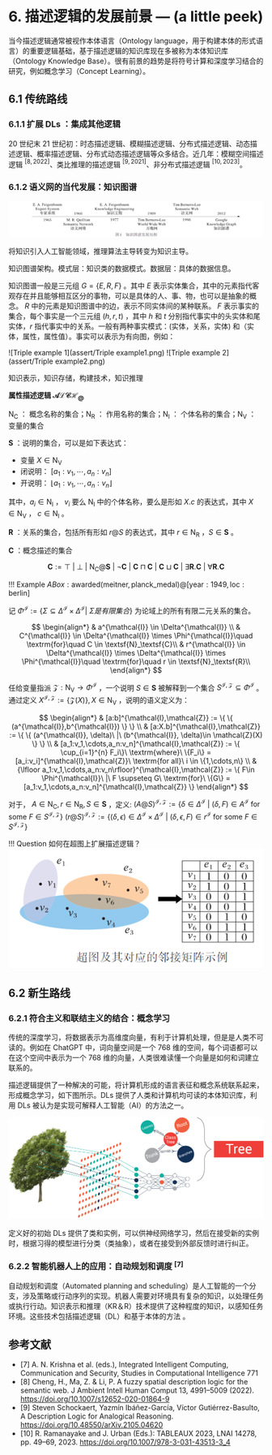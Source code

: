 # 6. 描述逻辑的发展前景 — (a little peek)

当今描述逻辑通常被视作本体语言（Ontology language，用于构建本体的形式语言）的重要逻辑基础，基于描述逻辑的知识库现在多被称为本体知识库（Ontology Knowledge Base）。很有前景的趋势是将符号计算和深度学习结合的研究，例如概念学习（Concept Learning）。

## 6.1 传统路线

### 6.1.1 扩展 DLs ：集成其他逻辑

20 世纪末 21 世纪初：时态描述逻辑、模糊描述逻辑、分布式描述逻辑、动态描述逻辑、概率描述逻辑、分布式动态描述逻辑等众多结合。近几年：模糊空间描述逻辑 $^{[8,2022]}$、类比推理的描述逻辑 $^{[9,2021]}$、非分布式描述逻辑 $^{[10,2023]}$。
<!-- 我需要知道这些是什么 -->

<!-- ### 6.1.2 DLs 表达能力和算法的平衡

- Franz Baader $^{[11,2023]}$：大多数 DL 都是一阶逻辑（FOL）的可判定片段，即它们的表达能力弱于 FOL ，但也有一些可判定的 DL，其知识库（KBs）并不能总是由 FOL 句子表示 $^{[12,2019]}$。具体域的 DL 就是一个例子，带具体域的 $\mathcal{ALC}$ 或者说一阶逻辑（FOL）的扩展具有和 FOL 相同的形式属性，如紧致性和 Löwenheim-Skolem 属性。 -->
<!-- - [11] Franz Baader and Filippo De Bortoli: On the Abstract Expressive Power of Description Logics with Concrete Domains. In Oliver Kutz and Ana Ozaki, editors, Proceedings of the 36th International Workshop on Description Logics (DL'23), volume of CEUR Workshop Proceedings. Rhodes, Greece, CEUR-WS, 2023. To appear
- [12] Baader, F., De Bortoli, F. (2019). On the Expressive Power of Description Logics with Cardinality Constraints on Finite and Infinite Sets. In: Herzig, A., Popescu, A. (eds) Frontiers of Combining Systems. FroCoS 2019. Lecture Notes in Computer Science(), vol 11715. Springer, Cham. https://doi.org/10.1007/978-3-030-29007-8_12 -->

### 6.1.2 语义网的当代发展：知识图谱

![知识图谱](assert/KG.png)

将知识引入人工智能领域，推理算法主导转变为知识主导。

知识图谱架构。模式层：知识类的数据模式。数据层：具体的数据信息。

知识图谱一般是三元组 $G = \{ E,R,F \}$ 。其中 $E$ 表示实体集合，其中的元素指代客观存在并且能够相互区分的事物，可以是具体的人、事、物，也可以是抽象的概念。 $R$ 中的元素是知识图谱中的边，表示不同实体间的某种联系。 $F$ 表示事实的集合，每个事实是一个三元组 $(h,r,t)$ ，其中 $h$ 和 $t$ 分别指代事实中的头实体和尾实体，$r$ 指代事实中的关系。一般有两种事实模式：(实体，关系，实体) 和（实体，属性，属性值）。事实可以表示为有向图，例如：

![Triple example 1](assert/Triple example1.png)
![Triple example 2](assert/Triple example2.png)

知识表示，知识存储，构建技术，知识推理

**属性描述逻辑 $\mathcal{ALCH}_@$**

$\textsf{N}_\textsf{C}$ ： 概念名称的集合；$\textsf{N}_\textsf{R}$ ： 作用名称的集合；$\textsf{N}_\textsf{I}$ ： 个体名称的集合；$\textsf{N}_\textsf{V}$ ： 变量的集合

$\textbf{S}$ ：说明的集合，可以是如下表达式：

- 变量 $X \in \textsf{N}_\textsf{V}$
- 闭说明： $[a_1:v_1,\cdots,a_n:v_n]$
- 开说明： $\lfloor a_1:v_1,\cdots,a_n:v_n \rfloor$

其中，$a_i \in \textsf{N}_\textsf{I}$ ， $v_i$ 要么 $\textsf{N}_\textsf{I}$ 中的个体名称，要么是形如 $X.c$ 的表达式，其中 $X \in \textsf{N}_\textsf{V}$ ， $c \in \textsf{N}_\textsf{I}$ 。

$\textbf{R}$ ：关系的集合，包括所有形如 $r@S$ 的表达式，其中 $r \in \textsf{N}_\textsf{R}$ ，$S \in \textbf{S}$ 。

$\textbf{C}$ ：概念描述的集合

$$
\textbf{C} := \top\ |\ \bot\ |\ \textsf{N}_\textsf{C} @ \textbf{S}\ |\ \neg \textbf{C}\ |\ \textbf{C} \sqcap \textbf{C}\ |\ \textbf{C} \sqcup \textbf{C}\ |\ \exists \textbf{R}.\textbf{C}\ |\ \forall \textbf{R}.\textbf{C}
$$

!!! Example
    $ABox : \textrm{awarded}(\textrm{meitner}, \textrm{planck_medal}) @ [ \textrm{year}:1949, \textrm{loc}:\textrm{berlin} ]$

记 $\Phi^{\mathcal{I}} := \{\Sigma \subseteq \Delta^{\mathcal{I}} \times \Delta^{\mathcal{I}} |\ \Sigma 是有限集合 \}$ 为论域上的所有有限二元关系的集合。

$$
\begin{align*}
    & a^{\mathcal{I}} \in \Delta^{\mathcal{I}} \\
    & C^{\mathcal{I}} \in \Delta^{\mathcal{I}} \times \Phi^{\mathcal{I}}\quad \textrm{for}\quad C \in \textsf{N}_\textsf{C}\\
    & r^{\mathcal{I}} \in \Delta^{\mathcal{I}} \times \Delta^{\mathcal{I}} \times \Phi^{\mathcal{I}}\quad \textrm{for}\quad r \in \textsf{N}_\textsf{R}\\
\end{align*}
$$

任给变量指派 $\mathcal{Z} : \textsf{N}_\textsf{V} \rightarrow \Phi^{\mathcal{I}}$ ，一个说明 $S \in \textbf{S}$ 被解释到一个集合 $S^{\mathcal{I},\mathcal{Z}} \subseteq \Phi^{\mathcal{I}}$ 。通过定义 $X^{\mathcal{I},\mathcal{Z}} := \{\mathcal{Z}(X)\}, X \in \textsf{N}_\textsf{V}$ ，说明的语义定义为：

$$
\begin{align*}
    & [a:b]^{\mathcal{I},\mathcal{Z}} := \{ \{ (a^{\mathcal{I}},b^{\mathcal{I}}) \} \} \\
    & [a:X.b]^{\mathcal{I},\mathcal{Z}} := \{ \{ (a^{\mathcal{I}}, \delta)\ |\ (b^{\mathcal{I}}, \delta)\in \mathcal{Z}(X) \} \} \\
    & [a_1:v_1,\cdots,a_n:v_n]^{\mathcal{I},\mathcal{Z}} := \{ \cup_{i=1}^{n} F_i\}\ \textrm{where}\ \{F_i\} = [a_i:v_i]^{\mathcal{I},\mathcal{Z}}\ \textrm{for all}\ i \in \{1,\cdots,n\} \\
    & {\lfloor a_1:v_1,\cdots,a_n:v_n\rfloor}^{\mathcal{I},\mathcal{Z}} := \{ F\in \Phi^{\mathcal{I}}\ |\ F \supseteq G\ \textrm{for}\ \{G\} = [a_1:v_1,\cdots,a_n:v_n]^{\mathcal{I},\mathcal{Z}} \}
\end{align*}
$$

对于， $A \in \textsf{N}_\textsf{C}, r \in \textsf{N}_\textsf{R}, S \in \textbf{S}$ ，定义:
$(A@S)^{\mathcal{I},\mathcal{Z}} := \{ \delta \in \Delta^{\mathcal{I}}\ |\ (\delta, F)\in A^{\mathcal{I}} \textrm{ for some } F\in S^{\mathcal{I},\mathcal{Z}} \}$
$(r@S)^{\mathcal{I},\mathcal{Z}} := \{ (\delta,\epsilon) \in \Delta^{\mathcal{I}} \times \Delta^{\mathcal{I}}\ |\ (\delta,\epsilon, F)\in r^{\mathcal{I}} \textrm{ for some } F\in S^{\mathcal{I},\mathcal{Z}} \}$

!!! Question
    如何在超图上扩展描述逻辑？
    ![超图](assert/Example%20of%20hypergraph.png)

## 6.2 新生路线

### 6.2.1 符合主义和联结主义的结合：概念学习

传统的深度学习，将数据表示为高维度向量，有利于计算机处理，但是是人类不可读的。例如在 ChatGPT 中，词向量空间是一个 768 维的空间，每个词语都可以在这个空间中表示为一个 768 维的向量，人类很难读懂一个向量是如何和词建立联系的。

描述逻辑提供了一种解决的可能，将计算机形成的语言表征和概念系统联系起来，形成概念学习，如下图所示。DLs 提供了人类和计算机均可读的本体知识库，利用 DLs 被认为是实现可解释人工智能（AI）的方法之一。

![Concept Learning](assert/concept%20learning.png)

定义好的初始 DLs 提供了类和实例，可以供神经网络学习，然后在接受新的实例时，根据习得的模型进行分类（类抽象），或者在接受到外部反馈时进行纠正。
<!-- 在何种差异下形成新的类，并如何在外部反馈下进行命名。 -->

### 6.2.2 智能机器人上的应用：自动规划和调度 $^{[7]}$ 

自动规划和调度（Automated planning and scheduling）是人工智能的一个分支，涉及策略或行动序列的实现。机器人需要对环境具有复杂的知识，以处理任务或执行行动。知识表示和推理（KR＆R）技术提供了这种程度的知识，以感知任务环境。这些技术包括描述逻辑（DL）和基于本体的方法 。


<!-- ### 我的临时起意：标准 $\mathcal{ALC}$ 和认知逻辑的结合

1. $K_a(\text{Aristotle} : Person)$
2. $K_a(\text{LogicFrontiers} : Course)$
3. $K_a((\text{Aristotle} , \text{LogicFrontiers}) : attends)$
4. $K_a(Student \equiv Person \sqcap \exists attends.Course)$

$\therefore$ $K_a(\text{Aristotle} : Student)$

动机：一个 DL 系统为了保持一致性，就必须使概念之间不能冲突，而从哲学史可以看到，基本概念之间的冲突是不可避免的，并且也普遍存在不同主体对同一个概念存在不同解释的繁琐情况。于是相比于在系统中允许不一致而带来混乱，更合理的做法是在系统中引入多主体。 -->



## 参考文献
<!-- 语义网发展为知识图谱，知识图谱没有一个普遍接受的定义。大多数定义是通过语义网视角来看待的，主要包含以下特点 $^{[1]}$ ：
本质上，知识图谱是真实世界中存在的各种实体、概念及其关系构成的语义网络图，用于形式化地描述真实世界中各类事物及其关联关系。
- 知识图（i）定义实体的抽象类和关系，（ii）主要描述现实世界的实体及其相互关系，以图形式组织，（iii）允许任意实体之间潜在的相互关联，以及（iv）涵盖多个领域的知识 $^{[2]}$ 。
- 一般结构：实体及其语义类型、属性和关系的网络 $^{[3,4]}$ 。经常使用分类标签或数值表示属性。
- 支持基于本体的推理：知识图谱获取信息并将其集成到本体中，并应用推理算法来获得新知识 $^{[5]}$ 。

然而，有许多知识图谱与其中一些特征不相关。对于那些知识图，这个更简单的定义可能更有用：

- 知识图谱将知识表示为概念及其之间关系的结构。知识图谱可以包含一个允许人类和机器理解和推理其内容的本体知识库 $^{[6]}$ 。
- [1] Hogan, Aidan; Blomqvist, Eva; Cochez, Michael; d'Amato, Claudia; de Melo, Gerard; Gutierrez, Claudio; Labra Gayo, José Emilio; Kirrane, Sabrina; Neumaier, Sebastian; Polleres, Axel; Navigli, Roberto; Ngonga Ngomo, Axel-Cyrille; Rashid, Sabbir M.; Rula, Anisa; Schmelzeisen, Lukas; Sequeda, Juan; Staab, Steffen; Zimmermann, Antoine (2021-01-24). "Knowledge Graphs". ACM Computing Surveys. 54 (4): 1–37.
- [2] Paulheim, Heiko (2017). "Knowledge Graph Refinement: A Survey of Approaches and Evaluation Methods" (PDF). Semantic Web: 489–508. Retrieved 21 March 2017.
- [3] Krötsch, Markus; Weikum, Gerhard (March 2016). "Editorial of the Special Issue on Knowledge Graphs". Journal of Web Semantics. 37–38: 53–54. doi:10.1016/j.websem.2016.04.002. Retrieved 10 February 2021.
- [4] "What is a Knowledge Graph?|Ontotext". Ontotext. Retrieved 2020-07-01.
- [5] Ehrlinger, Lisa; Wöß, Wolfram (2016). Towards a Definition of Knowledge Graphs (PDF). SEMANTiCS2016. Leipzig: Joint Proceedings of the Posters and Demos Track of 12th International Conference on Semantic Systems – SEMANTiCS2016 and 1st International Workshop on Semantic Change & Evolving Semantics (SuCCESS16). pp. 13–16.
- [6] "The Knowledge Graph about Knowledge Graphs". 2020. -->
- [7] A. N. Krishna et al. (eds.), Integrated Intelligent Computing, Communication and Security, Studies in Computational Intelligence 771
- [8] Cheng, H., Ma, Z. & Li, P. A fuzzy spatial description logic for the semantic web. J Ambient Intell Human Comput 13, 4991–5009 (2022). https://doi.org/10.1007/s12652-020-01864-9
- [9] Steven Schockaert, Yazmín Ibáñez-García, Víctor Gutiérrez-Basulto, A Description Logic for Analogical Reasoning. https://doi.org/10.48550/arXiv.2105.04620
- [10] R. Ramanayake and J. Urban (Eds.): TABLEAUX 2023, LNAI 14278, pp. 49–69, 2023. https://doi.org/10.1007/978-3-031-43513-3_4